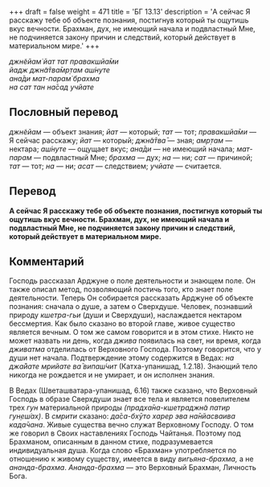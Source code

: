+++
draft = false
weight = 471
title = 'БГ 13.13'
description = 'А сейчас Я расскажу тебе об объекте познания, постигнув который ты ощутишь вкус вечности. Брахман, дух, не имеющий начала и подвластный Мне, не подчиняется закону причин и следствий, который действует в материальном мире.'
+++

_джн̃ейам̇ йат тат правакшйа̄ми  
йадж джн̃а̄тва̄мр̣там аш́нуте  
ана̄ди мат-парам̇ брахма  
на сат тан на̄сад учйате_

## Пословный перевод

_джн̃ейам_ — объект знания; _йат_ — который; _тат_ — тот; _правакшйа̄ми_ — Я сейчас расскажу; _йат_ — который; _джн̃а̄тва̄_ — зная; _амр̣там_ — нектара; _аш́нуте_ — ощущает вкус; _ана̄ди_ — не имеющий начала; _мат_\-_парам_ — подвластный Мне; _брахма_ — дух; _на_ — ни; _сат_ — причиной; _тат_ — тот; _на_ — ни; _асат_ — следствием; _учйате_ — считается.

## Перевод

**А сейчас Я расскажу тебе об объекте познания, постигнув который ты ощутишь вкус вечности. Брахман, дух, не имеющий начала и подвластный Мне, не подчиняется закону причин и следствий, который действует в материальном мире.**

## Комментарий

Господь рассказал Арджуне о поле деятельности и знающем поле. Он также описал метод, позволяющий постичь того, кто знает поле деятельности. Теперь Он собирается рассказать Арджуне об объекте познания: сначала о душе, а затем о Сверхдуше. Человек, познавший природу _кшетра-гьи_ (души и Сверхдуши), наслаждается нектаром бессмертия. Как было сказано во второй главе, живое существо является вечным. О том же самом говорится и в этом стихе. Никто не может назвать ни день, когда _джива_ появилась на свет, ни время, когда _дживатма_ отделилась от Верховного Господа. Поэтому говорится, что у души нет начала. Подтверждение этому содержится в Ведах: _на джа̄йате мрийате ва̄ випаш́чит_ (Катха-упанишад, 1.2.18). Знающий тело никогда не рождается и не умирает, и он исполнен знания.

В Ведах (Шветашватара-упанишад, 6.16) также сказано, что Верховный Господь в образе Сверхдуши знает все тела и является повелителем трех _гун_ материальной природы _(прадха̄на-кшетраджн̃а патир гун̣еш́ах̣)_. В _смрити_ сказано: _да̄са-бхӯто харер эва на̄нйасваива када̄чана_. Живые существа вечно служат Верховному Господу. О том же говорил в Своих наставлениях Господь Чайтанья. Поэтому под Брахманом, описанным в данном стихе, подразумевается индивидуальная душа. Когда слово «Брахман» употребляется по отношению к живому существу, имеется в виду _вигьяна-брахма,_ а не _ананда-брахма_. _Ананда-брахма_ — это Верховный Брахман, Личность Бога.
